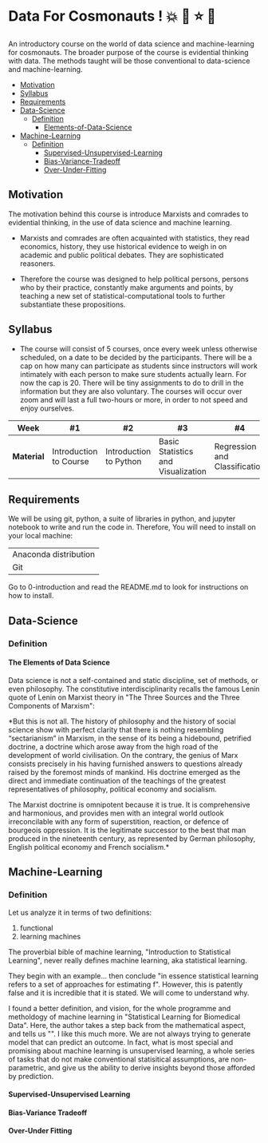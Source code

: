 # Data For Cosmonauts ! :boom: :star2: :star: :dizzy:

An introductory course on the world of data science and machine-learning for cosmonauts. The broader purpose of the course is evidential thinking with data. The methods taught will be those conventional to data-science and machine-learning. 

- [Motivation](#Motivation)
- [Syllabus](#Syllabus)
- [Requirements](#Requirements)
- [Data-Science](#Data-Science)
  * [Definition](#Definition)
    + [Elements-of-Data-Science](#The-Elements-of-Data-Science)
- [Machine-Learning](#Machine-Learning)
  * [Definition](#Definition)
    + [Supervised-Unsupervised-Learning](#Supervised-Unsupervised-Learning)
    + [Bias-Variance-Tradeoff](#Bias-Variance-Tradeoff)
    + [Over-Under-Fitting](#Over-Under-Fitting)

## Motivation

The motivation behind this course is introduce Marxists and comrades to evidential thinking, in the use of data science and machine learning. 

* Marxists and comrades are often  acquainted with statistics, they read economics, history, they use historical evidence to weigh in on academic and public political debates. They are sophisticated reasoners. 

* Therefore the course was designed to help political persons, persons who by their practice, constantly make arguments and points, by teaching a new set of statistical-computational tools to further substantiate these propositions. 

## Syllabus

* The course will consist of 5 courses, once every week unless otherwise scheduled, on a date to be decided by the participants. There will be a cap on how many can participate as students since instructors will work intimately with each person to make sure students actually learn. For now the cap is 20. There will be tiny assignments to do to drill in the information but they are also voluntary. The courses will occur over zoom and will last a full two-hours or more, in order to not speed and enjoy ourselves. 

Week | #1 | #2 | #3 | #4 | #5 | 
| --- | --- | --- | --- |--- |---|
| **Material** |Introduction to Course | Introduction to Python | Basic Statistics and Visualization | Regression and Classification | Clustering | 

## Requirements 

We will be using git, python, a suite of libraries in python, and jupyter notebook to write and run the code in. Therefore, You will need to install on your local machine:

||
| --------------- | 
| Anaconda distribution| 
| Git | 

Go to 0-introduction and read the README.md to look for instructions on how to install.

## Data-Science

### Definition

#### The Elements of Data Science

Data science is not a self-contained and static discipline, set of methods, or even philosophy. The constitutive interdisciplinarity recalls the famous Lenin quote of Lenin on Marxist theory in "The Three Sources and the Three Components of Marxism": 

*But this is not all. The history of philosophy and the history of social science show with perfect clarity that there is nothing resembling “sectarianism” in Marxism, in the sense of its being a hidebound, petrified doctrine, a doctrine which arose away from the high road of the development of world civilisation. On the contrary, the genius of Marx consists precisely in his having furnished answers to questions already raised by the foremost minds of mankind. His doctrine emerged as the direct and immediate continuation of the teachings of the greatest representatives of philosophy, political economy and socialism.

The Marxist doctrine is omnipotent because it is true. It is comprehensive and harmonious, and provides men with an integral world outlook irreconcilable with any form of superstition, reaction, or defence of bourgeois oppression. It is the legitimate successor to the best that man produced in the nineteenth century, as represented by German philosophy, English political economy and French socialism.*

## Machine-Learning

### Definition 

Let us analyze it in terms of two definitions:

1. functional 
2. learning machines 

The proverbial bible of machine learning, "Introduction to Statistical Learning", never really defines machine learning, aka statistical learning. 

They begin with an example... then conclude "in essence statistical learning refers to a set of approaches for estimating f". However, this is patently false and it is incredible that it is stated. We will come to understand why.

I found a better definition, and vision, for the whole programme and metholdogy of machine learning in "Statistical Learning for Biomedical Data". Here, the author takes a step back from the mathematical aspect, and tells us "". I like this much more. We are not always trying to generate model that can predict an outcome. In fact, what is most special and promising about machine learning is unsupervised learning, a whole series of tasks that do not make conventional statisitical assumptions, are non-parametric, and give us the ability to derive insights beyond those afforded by prediction. 

#### Supervised-Unsupervised Learning

#### Bias-Variance Tradeoff

#### Over-Under Fitting

